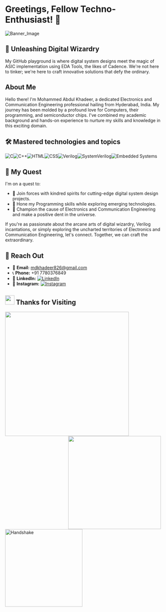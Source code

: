 # Greetings, Fellow Techno-Enthusiast! 👋
![Banner_Image](https://github.com/MohdAbdulKhadeer/MohdAbdulKhadeer/assets/110833590/55e31a27-b419-44c2-b820-1dda91d109ce)
## 🚀 Unleashing Digital Wizardry

My GitHub playground is where digital system designs meet the magic of ASIC implementation using EDA Tools, the likes of Cadence. We're not here to tinker; we're here to craft innovative solutions that defy the ordinary.
## About Me

Hello there! I'm Mohammed Abdul Khadeer, a dedicated Electronics and Communication Engineering professional hailing from Hyderabad, India. My journey has been molded by a profound love for Computers, their programming, and semiconductor chips. I've combined my academic background and hands-on experience to nurture my skills and knowledge in this exciting domain.
## 🛠️ Mastered technologies and topics
![C](https://img.shields.io/badge/C-%23A8B9CC.svg?style=for-the-badge&logo=c&logoColor=white)![C++](https://img.shields.io/badge/C++-%2300599C.svg?style=for-the-badge&logo=c%2B%2B&logoColor=white)![HTML](https://img.shields.io/badge/HTML-%23E34F26.svg?style=for-the-badge&logo=html5&logoColor=white)![CSS](https://img.shields.io/badge/CSS-%231572B6.svg?style=for-the-badge&logo=css3&logoColor=white)![Verilog](https://img.shields.io/badge/Verilog-%23007A6A.svg?style=for-the-badge&logo=verilog&logoColor=white)![SystemVerilog](https://img.shields.io/badge/SystemVerilog-%236364CD.svg?style=for-the-badge&logo=systemverilog&logoColor=white)![Embedded Systems](https://img.shields.io/badge/Embedded%20Systems-%23000000.svg?style=for-the-badge&logo=embedded&logoColor=white)
## 🌟 My Quest

I'm on a quest to:

- 🌟 Join forces with kindred spirits for cutting-edge digital system design projects.
- 🌟 Hone my Programming skills while exploring emerging technologies.
- 🌟 Champion the cause of Electronics and Communication Engineering and make a positive dent in the universe.

If you're as passionate about the arcane arts of digital wizardry, Verilog incantations, or simply exploring the uncharted territories of Electronics and Communication Engineering, let's connect. Together, we can craft the extraordinary.
## 🌠 Reach Out

- 📧 **Email:** [mdkhadeer826@gmail.com](mailto:mdkhadeer826@gmail.com)
- 📞 **Phone:** +91 7780376849
- 🔗 **LinkedIn:** [![LinkedIn](https://img.shields.io/badge/LinkedIn-%230077B5.svg?style=for-the-badge&logo=linkedin&logoColor=white)](https://www.linkedin.com/in/mohammed-abdul-khadeer/)
- 📸 **Instagram:** [![Instagram](https://img.shields.io/badge/Instagram-%23E4405F.svg?style=for-the-badge&logo=instagram&logoColor=white)](https://www.instagram.com/khadeer007/)
## <img src="https://user-images.githubusercontent.com/74038190/216122041-518ac897-8d92-4c6b-9b3f-ca01dcaf38ee.png" width="30" /> Thanks for Visiting
<img align="left" src="https://user-images.githubusercontent.com/74038190/212750672-2f3f2b50-c84f-4ed8-a60a-849ae69ff9df.gif" width="400">
<img align="right" src="https://user-images.githubusercontent.com/74038190/215283417-55c9fe42-d47b-4b51-94d1-cfc135280cbd.gif" width="300">
<img align="center" src="https://user-images.githubusercontent.com/74038190/216120981-b9507c36-0e04-4469-8e27-c99271b45ba5.png" alt="Handshake" width="250">





